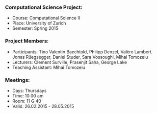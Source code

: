 ### Computational Science Project:
- Course:   Computational Science II 
- Place:    University of Zurich 
- Semester: Spring 2015 

### Project Members:
- Participants:       Tino Valentin Baechtold, Philipp Denzel, Valère Lambert, Jonas Rüegsegger, Daniel Studer, Sara Vossoughi, Mihai Tomozeiu
- Lecturers:          Clement Surville, Prasenjit Saha, George Lake
- Teaching Assistant: Mihai Tomozeiu

### Meetings:
- Days:  Thursdays 
- Time:  10:00 am
- Room:  11 G 40
- Valid: 26.02.2015 - 28.05.2015
